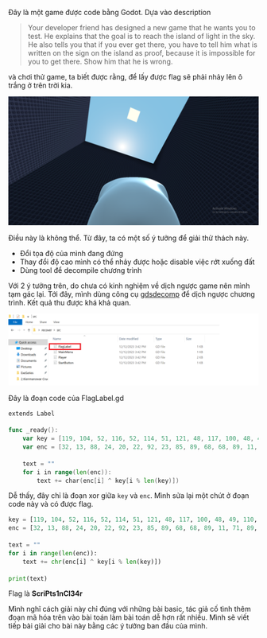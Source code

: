 Đây là một game được code bằng Godot. Dựa vào description 
> Your developer friend has designed a new game that he wants you to test. He explains that the goal is to reach the island of light in the sky. He also tells you that if you ever get there, you have to tell him what is written on the sign on the island as proof, because it is impossible for you to get there. Show him that he is wrong.

và chơi thử game, ta biết được rằng, để lấy được flag sẽ phải nhảy lên ô trắng ở trên trời kia. 

![Alt text](./images/image.png)

Điều này là không thể. Từ đây, ta có một số ý tưởng để giải thử thách này. 
- Đổi tọa độ của mình đang đứng
- Thay đổi độ cao mình có thể nhảy được hoặc disable việc rớt xuống đất
- Dùng tool để decompile chương trình 

Với 2 ý tưởng trên, do chưa có kinh nghiệm về dịch ngược game nên mình tạm gác lại. Tới đây, mình dùng công cụ [gdsdecomp](https://github.com/bruvzg/gdsdecomp) để dịch ngược chương trình. Kết quả thu được khá khả quan.  

![Alt text](./images/image-1.png)

Đây là đoạn code của FlagLabel.gd
```go
extends Label

func _ready():
	var key = [119, 104, 52, 116, 52, 114, 51, 121, 48, 117, 100, 48, 49, 110, 103, 63]
	var enc = [32, 13, 88, 24, 20, 22, 92, 23, 85, 89, 68, 68, 89, 11, 71, 89, 27, 9, 83, 84, 93, 1, 57, 42, 83, 7, 13, 96, 69, 29, 86, 81, 52, 4, 7, 64, 70]
	
	text = ""
	for i in range(len(enc)):
		text += char(enc[i] ^ key[i % len(key)])

```

Dễ thấy, đây chỉ là đoạn xor giữa `key` và `enc`. Mình sửa lại một chút ở đoạn code này và có được flag. 

```python
key = [119, 104, 52, 116, 52, 114, 51, 121, 48, 117, 100, 48, 49, 110, 103, 63]
enc = [32, 13, 88, 24, 20, 22, 92, 23, 85, 89, 68, 68, 89, 11, 71, 89, 27, 9, 83, 84, 93, 1, 57, 42, 83, 7, 13, 96, 69, 29, 86, 81, 52, 4, 7, 64, 70]
	
text = ""
for i in range(len(enc)):
    text += chr(enc[i] ^ key[i % len(key)])

print(text)
```

Flag là **ScriPts1nCl34r**

Mình nghĩ cách giải này chỉ đúng với những bài basic, tác giả cố tình thêm đoạn mã hóa trên vào bài toán làm bài toán dễ hơn rất nhiều. Mình sẽ viết tiếp bài giải cho bài này bằng các ý tưởng ban đầu của mình. 
